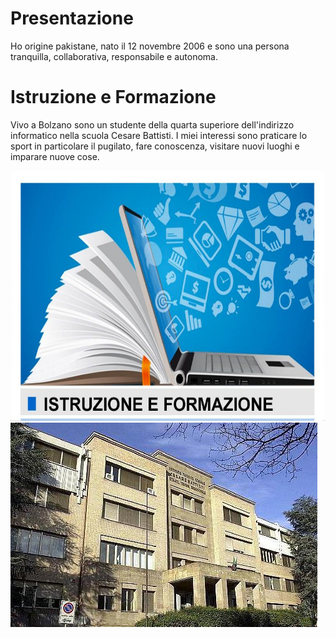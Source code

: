 <!DOCTYPE html> 
<html>
  <head>   
    <h1> Presentazione </h1> 
    <p> Ho origine pakistane, nato il 12 novembre 2006 e sono una persona tranquilla, collaborativa, responsabile e autonoma. </p>
    <h1> Istruzione e Formazione</h1>
    <p> Vivo a Bolzano sono un studente della quarta superiore dell'indirizzo informatico nella scuola Cesare Battisti. 
      I miei interessi sono praticare lo sport in particolare il pugilato, fare conoscenza, visitare nuovi luoghi e imparare 
      nuove cose. </p> 
    <img src="https://github.com/faizan-nd/faizan-nd.github.io/blob/main/istruzione-e-formazione.jpg"  height="400" width="600">
    <img src="https://github.com/faizan-nd/faizan-nd.github.io/blob/main/ite%20battisit.jpg" widht="600">
   </head>
</html>
